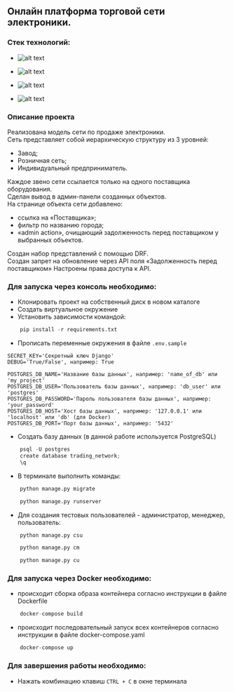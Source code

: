 ## Онлайн платформа торговой сети электроники.

### Стек технологий:

 - ![alt text](https://img.shields.io/badge/Python-3.11.5-grey?style=plastic&logo=python&logoColor=white&labelColor=%233776AB)

 - ![alt text](https://img.shields.io/badge/Django-5.0-grey?style=plastic&logo=django&logoColor=white&labelColor=%23092E20)

 - ![alt text](https://img.shields.io/badge/REST_Framework-3.14.0-grey?style=plastic&logo=django&logoColor=white&labelColor=%23092E20)

 - ![alt text](https://img.shields.io/badge/PostgreSQL-16.0-grey?style=plastic&logo=postgresql&logoColor=white&labelColor=%234169E1)



[//]: # ( - ![alt text]&#40;https://img.shields.io/badge/Python-3.11.5-%233776AB?style=plastic&logo=python&logoColor=%233776AB&labelColor=grey&#41;)

[//]: # ( - ![alt text]&#40;https://img.shields.io/badge/Django-5.0-%23092E20?style=plastic&logo=django&logoColor=%23092E20&labelColor=slategrey&#41;)

[//]: # ( - ![alt text]&#40;https://img.shields.io/badge/REST_Framework-3.14.0-%23092E20?style=plastic&logo=django&logoColor=%23092E20&labelColor=slategrey&#41;)

[//]: # ( - ![alt text]&#40;https://img.shields.io/badge/PostgreSQL-16.0-%234169E1?style=plastic&logo=postgresql&logoColor=deepskyblue&labelColor=grey&#41;)

### Описание проекта
Реализована модель сети по продаже электроники.  
Сеть представляет собой иерархическую структуру из 3 уровней:  
 - Завод;  
 - Розничная сеть;  
 - Индивидуальный предприниматель.

Каждое звено сети ссылается только на одного поставщика оборудования.  
Сделан вывод в админ-панели созданных объектов.  
На странице объекта сети добавлено:
 - ссылка на «Поставщика»;
 - фильтр по названию города;
 - «admin action», очищающий задолженность перед поставщиком у выбранных объектов.

Создан набор представлений с помощью DRF.  
Создан запрет на обновление через API поля «Задолженность перед поставщиком»
Настроены права доступа к API.

### Для запуска через консоль необходимо:

 - Клонировать проект на собственный диск в новом каталоге
 - Создать виртуальное окружение
 - Установить зависимости командой:
```python
    pip install -r requirements.txt
```
 - Прописать переменные окружения в файле `.env.sample`
```dotenv
SECRET_KEY='Секретный ключ Django'
DEBUG='True/False', например: True

POSTGRES_DB_NAME='Название базы данных', например: 'name_of_db' или 'my_project'
POSTGRES_DB_USER='Пользователь базы данных', например: 'db_user' или 'postgres'
POSTGRES_DB_PASSWORD='Пароль пользователя базы данных', например: 'your_password'
POSTGRES_DB_HOST='Хост базы данных', например: '127.0.0.1' или 'localhost' или 'db' (для Docker)
POSTGRES_DB_PORT='Порт базы данных', например: '5432'
```
 - Создать базу данных (в данной работе используется PostgreSQL)
```python
    psql -U postgres
    create database trading_network;
    \q
```
 - В терминале выполнить команды:
```python
    python manage.py migrate
```
```python
    python manage.py runserver
```

 - Для создания тестовых пользователей - администратор, менеджер, пользователь:
```python
    python manage.py csu
```
```python
    python manage.py cm
```
```python
    python manage.py cu
```

### Для запуска через Docker необходимо:

 - происходит сборка образа контейнера согласно инструкции в файле Dockerfile
```python
    docker-compose build
```
 - происходит последовательный запуск всех контейнеров согласно инструкции в файле docker-compose.yaml
```python
    docker-compose up
```

### Для завершения работы необходимо:

 - Нажать комбинацию клавиш `CTRL + C` в окне терминала